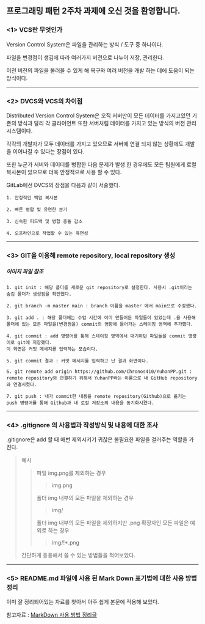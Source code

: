 ## 프로그래밍 패턴 2주차 과제에 오신 것을 환영합니다.


### <1> VCS란 무엇인가

Version Control System은 파일을 관리하는 방식 / 도구 중 하나이다.

파일을 변경점이 생김에 따라 여러가지 버전으로 나누어 저장, 관리한다.

이전 버전의 파일을 불러올 수 있게 해 복구와 여러 버전을 개발 하는 데에 도움이 되는 방식이다.

* * *

### <2> DVCS와 VCS의 차이점

Distributed Version Control System은 오직 서버만이 모든 데이터를 가지고있던 기존의 방식과 달리 각 클라이언트 또한 서버처럼 데이터를 가지고 있는 방식의 버전 관리 시스템이다.

각각의 개발자가 모두 데이터를 가지고 있으므로 서버에 연결 되지 않는 상황에도 개발을 이어나갈 수 있다는 장점이 있다.

또한 누군가 서버와 데이터를 병합한 다음 문제가 발생 한 경우에도 모든 팀원에게 로컬 복사본이 있으므로 더욱 안정적으로 사용 할 수 있다.

GitLab에선 DVCS의 장점을 다음과 같이 서술했다.
	
	1. 안정적인 백업 복사본

	2. 빠른 병합 및 유연한 분기

	3. 신속한 피드백 및 병합 충돌 감소

	4. 오프라인으로 작업할 수 있는 유연성

* * *

### <3> GIT을 이용해 remote repository, local repository 생성

##### 이미지 파일 참조

	1. git init : 해당 폴더를 새로운 git repository로 설정한다. 사용시 .git이라는 숨김 폴더가 생성됨을 확인했다.

	2. git branch -m master main : branch 이름을 master 에서 main으로 수정했다.

	3. git add . : 해당 폴더에는 수업 시간에 이미 만들어둔 파일들이 있었는데 .을 사용해 폴더에 있는 모든 파일을(변경점을) commit의 영향에 들어가는 스테이징 영역에 추가했다.

	4. git commit : add 명령어를 통해 스테이징 영역에서 대기하던 파일들을 commit 명령어로 git에 저장했다.
	이 화면은 커밋 메세지를 입력하는 모습이다.

	5. git commit 결과 : 커밋 메세지를 입력하고 난 결과 화면이다.

	6. git remote add origin https://github.com/Chronos410/YuhanPP.git : remote repository와 연결하기 위해서 YuhanPP라는 이름으로 내 GitHub repository와 연결시켰다.

	7. git push : 내가 commit한 내용을 remote repository(Github)으로 옮기는 push 명령어를 통해 Github과 내 로컬 저장소의 내용을 동기화시켰다.

* * *

### <4> .gitignore 의 사용법과 작성방식 및 내용에 대한 조사


.gitignore은 add 할 때 매번 제외시키기 귀찮은 불필요한 파일을 걸러주는 역할을 가진다.


>예시
>
>	> 파일 img.png를 제외하는 경우
>	>	>img.png
>	>
>	>폴더 img 내부의 모든 파일을 제외하는 경우
>	>	>img/
>	>
>	>폴더 img 내부의 모든 파일을 제외하지만 .png 확장자인 모든 파일은 예외로 하는 경우
>	>	>img/!*.png
>
>간단하게 응용해서 쓸 수 있는 방법들을 적어보았다.

* * *

### <5> README.md 파일에 사용 된 Mark Down 표기법에 대한 사용 방법 정리

이미 잘 정리되어있는 자료를 찾아서 아주 쉽게 본문에 적용해 보았다.

참고자료 : [MarkDown 사용 방법 정리글](https://gist.github.com/ihoneymon/652be052a0727ad59601, "MarkDown 정리글")